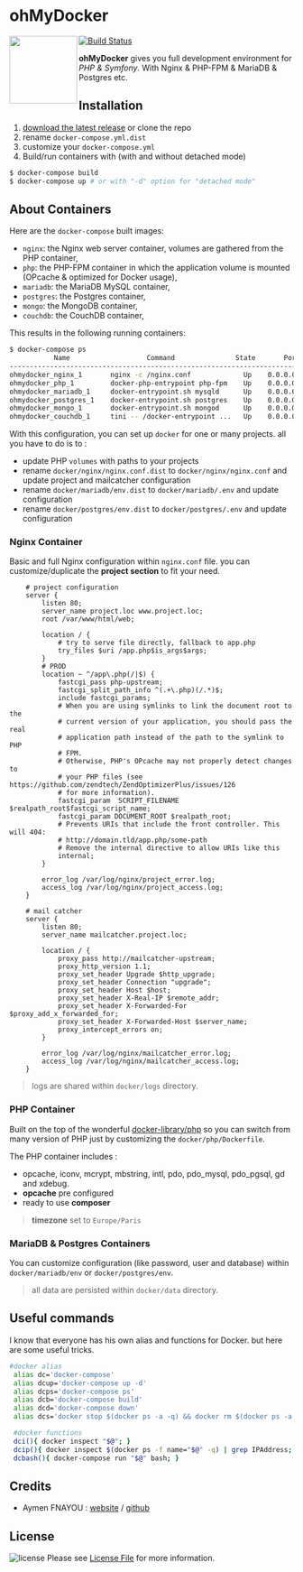 ohMyDocker
============

<img src="https://cloud.aymen.fr/s/tWtwCm5kZkL73wn/download" width="120px" align="left"/>

[![Build Status](https://travis-ci.org/fnayou/oh-my-docker.svg?branch=master)](https://travis-ci.org/fnayou/oh-my-docker)

**ohMyDocker** gives you full development environment for *PHP & Symfony*. With Nginx & PHP-FPM & MariaDB & Postgres etc.

## Installation

1. [download the latest release][link-release] or clone the repo
2. rename `docker-compose.yml.dist`
3. customize your `docker-compose.yml`
4. Build/run containers with (with and without detached mode)

```bash
$ docker-compose build
$ docker-compose up # or with "-d" option for "detached mode"
```

## About Containers

Here are the `docker-compose` built images:

* `nginx`: the Nginx web server container, volumes are gathered from the PHP container,
* `php`: the PHP-FPM container in which the application volume is mounted (OPcache & optimized for Docker usage),
* `mariadb`: the MariaDB MySQL container,
* `postgres`: the Postgres container,
* `mongo`: the MongoDB container,
* `couchdb`: the CouchDB container,

This results in the following running containers:

```bash
$ docker-compose ps
           Name                   Command               State       Ports
----------------------------------------------------------------------------------------
ohmydocker_nginx_1       nginx -c /nginx.conf             Up    0.0.0.0:8080->80/tcp
ohmydocker_php_1         docker-php-entrypoint php-fpm    Up    0.0.0.0:9000->9000/tcp
ohmydocker_mariadb_1     docker-entrypoint.sh mysqld      Up    0.0.0.0:3306->3306/tcp
ohmydocker_postgres_1    docker-entrypoint.sh postgres    Up    0.0.0.0:5432->5432/tcp
ohmydocker_mongo_1       docker-entrypoint.sh mongod      Up    0.0.0.0:27017->27017/tcp
ohmydocker_couchdb_1     tini -- /docker-entrypoint ...   Up    0.0.0.0:5984->5984/tcp
```

With this configuration, you can set up `docker` for one or many projects. all you have to do is to :

* update PHP `volumes` with paths to your projects
* rename `docker/nginx/nginx.conf.dist` to `docker/nginx/nginx.conf` and update project and mailcatcher configuration
* rename `docker/mariadb/env.dist` to `docker/mariadb/.env` and update configuration
* rename `docker/postgres/env.dist` to `docker/postgres/.env` and update configuration

### Nginx Container

Basic and full Nginx configuration within `nginx.conf` file. you can customize/duplicate the **project section** to fit your need.

```nginx
    # project configuration
    server {
        listen 80;
        server_name project.loc www.project.loc;
        root /var/www/html/web;

        location / {
            # try to serve file directly, fallback to app.php
            try_files $uri /app.php$is_args$args;
        }
        # PROD
        location ~ ^/app\.php(/|$) {
            fastcgi_pass php-upstream;
            fastcgi_split_path_info ^(.+\.php)(/.*)$;
            include fastcgi_params;
            # When you are using symlinks to link the document root to the
            # current version of your application, you should pass the real
            # application path instead of the path to the symlink to PHP
            # FPM.
            # Otherwise, PHP's OPcache may not properly detect changes to
            # your PHP files (see https://github.com/zendtech/ZendOptimizerPlus/issues/126
            # for more information).
            fastcgi_param  SCRIPT_FILENAME  $realpath_root$fastcgi_script_name;
            fastcgi_param DOCUMENT_ROOT $realpath_root;
            # Prevents URIs that include the front controller. This will 404:
            # http://domain.tld/app.php/some-path
            # Remove the internal directive to allow URIs like this
            internal;
        }

        error_log /var/log/nginx/project_error.log;
        access_log /var/log/nginx/project_access.log;
    }

    # mail catcher
    server {
        listen 80;
        server_name mailcatcher.project.loc;

        location / {
            proxy_pass http://mailcatcher-upstream;
            proxy_http_version 1.1;
            proxy_set_header Upgrade $http_upgrade;
            proxy_set_header Connection "upgrade";
            proxy_set_header Host $host;
            proxy_set_header X-Real-IP $remote_addr;
            proxy_set_header X-Forwarded-For $proxy_add_x_forwarded_for;
            proxy_set_header X-Forwarded-Host $server_name;
            proxy_intercept_errors on;
        }

        error_log /var/log/nginx/mailcatcher_error.log;
        access_log /var/log/nginx/mailcatcher_access.log;
    }
```

> logs are shared within `docker/logs` directory.

### PHP Container

Built on the top of the wonderful [docker-library/php](https://github.com/docker-library/php/tree/4677ca134fe48d20c820a19becb99198824d78e3) so you can switch from many version of PHP just by customizing the `docker/php/Dockerfile`.

The PHP container includes :

* opcache, iconv, mcrypt, mbstring, intl, pdo, pdo_mysql, pdo_pgsql, gd and xdebug.
* **opcache** pre configured
* ready to use **composer**

> **timezone** set to `Europe/Paris`

### MariaDB & Postgres Containers

You can customize configuration (like password, user and database) within `docker/mariadb/env` or `docker/postgres/env`.

> all data are persisted within `docker/data` directory.

## Useful commands

I know that everyone has his own alias and functions for Docker. but here are some useful tricks.

```bash
#docker alias
 alias dc='docker-compose'
 alias dcup='docker-compose up -d'
 alias dcps='docker-compose ps'
 alias dcb='docker-compose build'
 alias dcd='docker-compose down'
 alias dcs='docker stop $(docker ps -a -q) && docker rm $(docker ps -a -q)'

 #docker functions
 dci(){ docker inspect "$@"; }
 dcip(){ docker inspect $(docker ps -f name="$@" -q) | grep IPAddress; }
 dcbash(){ docker-compose run "$@" bash; }
```

## Credits

- Aymen FNAYOU : [website][link-author] / [github][link-github]

## License

![license](https://img.shields.io/badge/license-MIT-lightgrey.svg) Please see [License File](LICENSE) for more information.

[link-author]: https://aymen-fnayou.com
[link-github]: https://github.com/fnayou
[link-release]: https://github.com/fnayou/oh-my-docker/releases
